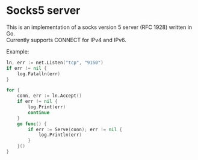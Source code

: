 # Socks5 server

This is an implementation of a socks version 5 server (RFC 1928) written in Go.  
Currently supports CONNECT for IPv4 and IPv6.

Example:
```Go
ln, err := net.Listen("tcp", "9150")
if err != nil {
	log.Fatalln(err)
}

for {
	conn, err := ln.Accept()
	if err != nil {
		log.Print(err)
		continue
	}
	go func() {
		if err := Serve(conn); err != nil {
			log.Println(err)
		}
	}()
}
```